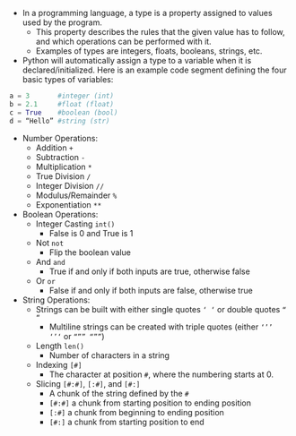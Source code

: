 - In a programming language, a type is a property assigned to values used by the program.
  - This property describes the rules that the given value has to follow, and which operations can be performed with it.
  - Examples of types are integers, floats, booleans, strings, etc.
- Python will automatically assign a type to a variable when it is declared/initialized. Here is an example code segment defining the four basic types of variables:
```python
a = 3 		#integer (int)
b = 2.1 	#float (float)
c = True 	#boolean (bool)
d = “Hello” #string (str)
```
- Number Operations:
  - Addition `+`
  - Subtraction `-`
  - Multiplication `*`
  - True Division `/`
  - Integer Division `//`
  - Modulus/Remainder `%`
  - Exponentiation `**`
- Boolean Operations:
  - Integer Casting `int()`
    - False is 0 and True is 1
  - Not `not`
    - Flip the boolean value
  - And `and`
    - True if and only if both inputs are true, otherwise false
  - Or `or`
    - False if and only if both inputs are false, otherwise true
- String Operations:
  - Strings can be built with either single quotes `‘ ‘` or double quotes `“ “`
    - Multiline strings can be created with triple quotes (either `‘’’  ‘’‘` or `“”” “””`)
  - Length `len()`
    - Number of characters in a string
  - Indexing `[#]`
    - The character at position `#`, where the numbering starts at 0.
  - Slicing `[#:#]`, `[:#]`, and `[#:]`
    - A chunk of the string defined by the `#`
    - `[#:#]` a chunk from starting position to ending position
    - `[:#]` a chunk from beginning to ending position
    - `[#:]` a chunk from starting position to end